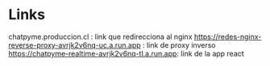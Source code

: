 # Links 

chatpyme.produccion.cl : link que redirecciona al nginx
https://redes-nginx-reverse-proxy-avrjk2v6nq-uc.a.run.app : link de proxy inverso
https://chatpyme-realtime-avrjk2v6nq-tl.a.run.app: link de la app react
